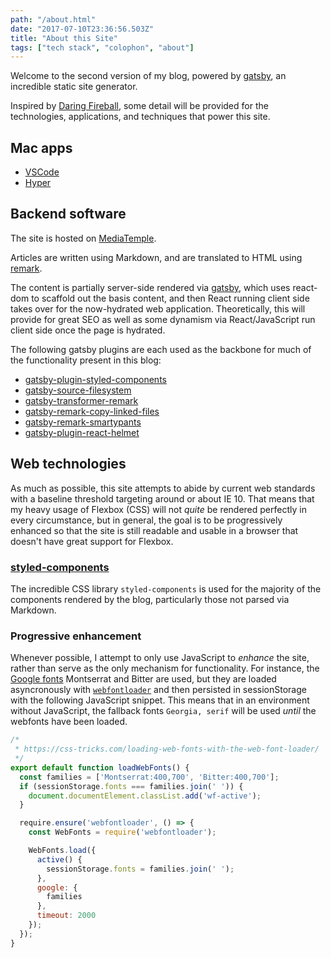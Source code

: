 ```yaml
---
path: "/about.html"
date: "2017-07-10T23:36:56.503Z"
title: "About this Site"
tags: ["tech stack", "colophon", "about"]
---
```


Welcome to the second version of my blog, powered by [gatsby][gatsby], an incredible static site generator.

Inspired by [Daring Fireball][df], some detail will be provided for the technologies, applications, and techniques that power this site.

## Mac apps

- [VSCode][vscode]
- [Hyper][hyper]

## Backend software

The site is hosted on [MediaTemple][media-temple].

Articles are written using Markdown, and are translated to HTML using [remark][remark].

The content is partially server-side rendered via [gatsby][gatsby], which uses react-dom to scaffold out the basis content, and then React running client side takes over for the now-hydrated web application. Theoretically, this will provide for great SEO as well as some dynamism via React/JavaScript run client side once the page is hydrated.

The following gatsby plugins are each used as the backbone for much of the functionality present in this blog:

- [gatsby-plugin-styled-components][gatsby-plugin-styled-components]
- [gatsby-source-filesystem][gatsby-source-filesystem]
- [gatsby-transformer-remark][gatsby-transformer-remark]
- [gatsby-remark-copy-linked-files][gatsby-remark-copy-linked-files]
- [gatsby-remark-smartypants][gatsby-remark-smartypants]
- [gatsby-plugin-react-helmet][gatsby-plugin-react-helmet]

## Web technologies

As much as possible, this site attempts to abide by current web standards with a baseline threshold targeting around or about IE 10. That means that my heavy usage of Flexbox (CSS) will not _quite_ be rendered perfectly in every circumstance, but in general, the goal is to be progressively enhanced so that the site is still readable and usable in a browser that doesn't have great support for Flexbox.

### [styled-components][styled-components]

The incredible CSS library `styled-components` is used for the majority of the components rendered by the blog, particularly those not parsed via Markdown.

### Progressive enhancement

Whenever possible, I attempt to only use JavaScript to _enhance_ the site, rather than serve as the only mechanism for functionality. For instance, the [Google fonts][google-fonts] Montserrat and Bitter are used, but they are loaded asyncronously with [`webfontloader`][webfontloader] and then persisted in sessionStorage with the following JavaScript snippet. This means that in an environment without JavaScript, the fallback fonts `Georgia, serif` will be used _until_ the webfonts have been loaded.

```javascript
/*
 * https://css-tricks.com/loading-web-fonts-with-the-web-font-loader/
 */
export default function loadWebFonts() {
  const families = ['Montserrat:400,700', 'Bitter:400,700'];
  if (sessionStorage.fonts === families.join(' ')) {
    document.documentElement.classList.add('wf-active');
  }

  require.ensure('webfontloader', () => {
    const WebFonts = require('webfontloader');

    WebFonts.load({
      active() {
        sessionStorage.fonts = families.join(' ');
      },
      google: {
        families
      },
      timeout: 2000
    });
  });
}
```

[gatsby]: https://github.com/gatsbyjs/gatsby
[df]: https://daringfireball.net/colophon/

[vscode]: https://code.visualstudio.com/
[hyper]: https://hyper.is/

[media-temple]: https://mediatemple.net
[remark]: https://www.npmjs.com/package/remark

[gatsby-plugin-catch-links]: https://www.npmjs.com/package/gatsby-plugin-catch-links
[gatsby-plugin-styled-components]: https://www.npmjs.com/package/gatsby-plugin-styled-components
[gatsby-source-filesystem]: https://www.npmjs.com/package/gatsby-source-filesystem
[gatsby-transformer-remark]: https://www.npmjs.com/package/gatsby-transformer-remark
[gatsby-remark-copy-linked-files]: https://www.npmjs.com/package/gatsby-remark-copy-linked-files
[gatsby-remark-prismjs]: https://www.npmjs.com/package/gatsby-remark-prismjs
[gatsby-remark-smartypants]: https://www.npmjs.com/package/gatsby-remark-smartypants
[gatsby-plugin-react-helmet]: https://www.npmjs.com/package/gatsby-plugin-react-helmet
[gatsby-plugin-offline]: https://www.npmjs.com/package/gatsby-plugin-offline

[styled-components]: https://www.styled-components.com/
[google-fonts]: https://fonts.google.com/
[webfontloader]: https://github.com/typekit/webfontloader
